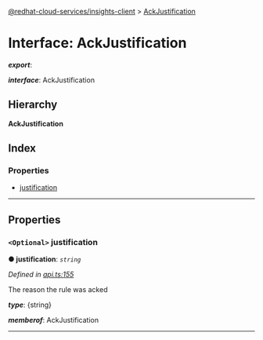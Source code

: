 [@redhat-cloud-services/insights-client](../README.md) > [AckJustification](../interfaces/ackjustification.md)

# Interface: AckJustification

*__export__*: 

*__interface__*: AckJustification

## Hierarchy

**AckJustification**

## Index

### Properties

* [justification](ackjustification.md#justification)

---

## Properties

<a id="justification"></a>

### `<Optional>` justification

**● justification**: *`string`*

*Defined in [api.ts:155](https://github.com/karelhala/javascript-clients/blob/master/packages/insights/api.ts#L155)*

The reason the rule was acked

*__type__*: {string}

*__memberof__*: AckJustification

___

